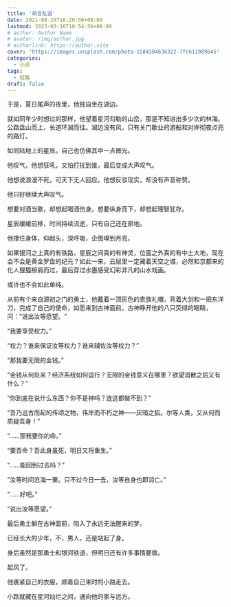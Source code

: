 ```yaml
---
title: '胡言乱语'
date: 2021-08-29T16:20:56+08:00
lastmod: 2023-03-16T10:54:56+08:00
# author: Author Name
# avatar: /img/author.jpg
# authorlink: https://author.site
cover: 'https://images.unsplash.com/photo-1584304636322-7fc611989b45'
categories:
  - 小说
tags:
  - 短篇
draft: false
---
```


于是，夏日尾声的夜里，他独自坐在湖边。

<!-- more -->

就如同年少时想过的那样，他望着星河勾勒的山峦，那是不知进出多少次的林海。公路盘山而上，长道环湖而往。湖边没有风，只有关门歇业的游船和对岸彻夜点亮的路灯。

如同陆地上的星辰。自己也仿佛其中一点微光。

他叹气，他想狂吼，又怕打扰到谁，最后变成大声叹气。

他想说浪漫不死，可天下无人回应。他想反驳现实，却没有声音称赞。

他只好继续大声叹气。

想要对酒当歌，却想起喝酒伤身。想要纵身而下，却想起理智犹存。

星辰缓缓前移，时间持续流逝，只有自己还在原地。

他撑住身体，仰起头，深呼吸，企图嗅到月亮。

如果银河之上真的有铁路，星辰之间真的有神灵，位面之外真的有中土大地，现在会不会是黄金罗盘的纪元？如此一来，云层里一定藏着天空之城，必然和京都来的化人狸猫擦肩而过，最后穿过水墨感受幻彩非凡的山水戏画。

或许也不会如此单纯。

从前有个来自源初之门的勇士，他戴着一顶灰色的贵族礼帽，背着大剑和一把东洋刀，完成了自己的使命，如愿来到古神面前。古神睁开他的八只荧绿的眼睛，问：”说出汝等愿望。“

“我要享受权力。”

“权力？谁来保证汝等权力？谁来辅佐汝等权力？”

“那我要无限的金钱。”

“金钱从何处来？经济系统如何运行？无限的金钱意义在哪里？欲望消散之后又有什么？”

“你到底在说什么东西？你不是神吗？连这都做不到？”

“吾乃远古而起的传颂之物，伟岸而不朽之神——灰暗之狐。尔等人类，又从何而质疑吾身！”

“……那我要你的命。”

“要吾命？吾此身虽死，明日又将重生。”

“……能回到过去吗？”

“汝等时间沧海一粟。只不过今日一去，汝等自身也即消亡。”

“……好吧。”

“说出汝等愿望。”

最后勇士躺在古神面前，陷入了永远无法醒来的梦。

已经长大的少年，不，男人，还是站起了身。

身后虽然是那勇士和银河铁道，但明日还有许多事情要做。

起风了。

他裹紧自己的衣服，顺着自己来时的小路走去。

小路就藏在星河灿烂之间，通向他的家与远方。
